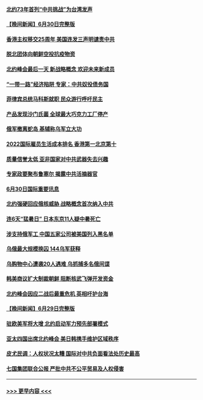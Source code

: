 #### [北约73年首列“中共挑战”为台湾发声](../pages/prog202/a103469095.md?t=07011101) 
#### [【晚间新闻】6月30日完整版](../pages/prog202/a103469054.md?t=07011101) 
#### [香港主权移交25周年 美国连发三声明谴责中共](../pages/prog202/a103469052.md?t=07011101) 
#### [脱北团体向朝鲜空投抗疫物资](../pages/prog202/a103468867.md?t=07011101) 
#### [北约峰会最后一天 新战略概念 欢迎未来新成员](../pages/prog202/a103468877.md?t=07011101) 
#### [“一带一路”经济陷阱 专家：中共奴役债务国](../pages/prog202/a103468865.md?t=07011101) 
#### [菲律宾总统马科斯就职 民众游行呼吁民主](../pages/prog202/a103468863.md?t=07011101) 
#### [产品发现沙门氏菌 全球最大巧克力工厂停产](../pages/prog202/a103468737.md?t=07011101) 
#### [俄军撤离蛇岛 基辅称乌军立大功](../pages/prog202/a103468727.md?t=07011101) 
#### [2022国际雇员生活成本排名 香港第一北京第十](../pages/prog202/a103468597.md?t=07011101) 
#### [质量信誉太低 亚非国家对中共武器失去兴趣](../pages/prog202/a103468601.md?t=07011101) 
#### [专家政要聚布鲁塞尔 揭露中共活摘器官](../pages/prog202/a103468570.md?t=07011101) 
#### [6月30日国际重要讯息](../pages/prog202/a103468563.md?t=07011101) 
#### [北约强硬回应俄核威胁 战略概念首次纳入中共](../pages/prog202/a103468586.md?t=07011101) 
#### [连6天“猛暑日” 日本东京11人疑中暑死亡](../pages/prog202/a103468467.md?t=07011101) 
#### [涉支持俄军工 中国五家公司被美国列入黑名单](../pages/prog202/a103468264.md?t=07011101) 
#### [乌俄最大规模换囚 144乌军获释](../pages/prog202/a103468199.md?t=07011101) 
#### [乌购物中心遭袭20人遇难 乌抓捕多名俄间谍](../pages/prog202/a103468136.md?t=07011101) 
#### [韩美商议扩大制裁朝鲜 阻断核武飞弹开发资金](../pages/prog202/a103468187.md?t=07011101) 
#### [北约峰会因应二战后最重危机 英相吁护台海](../pages/prog202/a103468138.md?t=07011101) 
#### [【晚间新闻】6月29日完整版](../pages/prog202/a103468118.md?t=07011101) 
#### [驻欧美军将大增 北约启动军力预先部署模式](../pages/prog202/a103468046.md?t=07011101) 
#### [亚太四国出席北约峰会 美日韩携手维护区域秩序](../pages/prog202/a103468048.md?t=07011101) 
#### [皮尤民调：人权状况太糟 国际对中共负面看法处历史最高](../pages/prog202/a103468011.md?t=07011101) 
#### [七国集团联合公报 严批中共不公平贸易及人权侵害](../pages/prog202/a103467954.md?t=07011101) 

----
#### [ >>> 更早内容 <<< ](../indexes/prog202-earlier.md)
